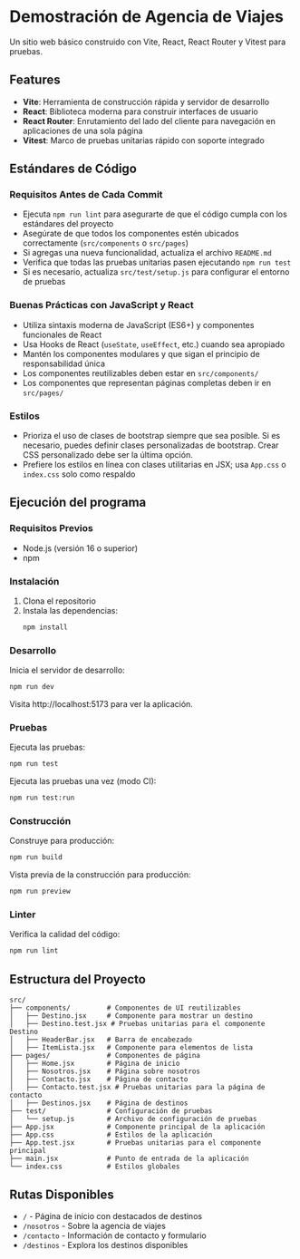 # Demostración de Agencia de Viajes

Un sitio web básico construido con Vite, React, React Router y Vitest para pruebas.

## Features

- **Vite**: Herramienta de construcción rápida y servidor de desarrollo
- **React**: Biblioteca moderna para construir interfaces de usuario
- **React Router**: Enrutamiento del lado del cliente para navegación en aplicaciones de una sola página
- **Vitest**: Marco de pruebas unitarias rápido con soporte integrado

## Estándares de Código

### Requisitos Antes de Cada Commit
- Ejecuta `npm run lint` para asegurarte de que el código cumpla con los estándares del proyecto
- Asegúrate de que todos los componentes estén ubicados correctamente (`src/components` o `src/pages`)
- Si agregas una nueva funcionalidad, actualiza el archivo `README.md`
- Verifica que todas las pruebas unitarias pasen ejecutando `npm run test`
- Si es necesario, actualiza `src/test/setup.js` para configurar el entorno de pruebas

### Buenas Prácticas con JavaScript y React
- Utiliza sintaxis moderna de JavaScript (ES6+) y componentes funcionales de React
- Usa Hooks de React (`useState`, `useEffect`, etc.) cuando sea apropiado
- Mantén los componentes modulares y que sigan el principio de responsabilidad única
- Los componentes reutilizables deben estar en `src/components/`
- Los componentes que representan páginas completas deben ir en `src/pages/`

### Estilos
- Prioriza el uso de clases de bootstrap siempre que sea posible. Si es necesario, puedes definir clases personalizadas de bootstrap. Crear CSS personalizado debe ser la última opción.
- Prefiere los estilos en línea con clases utilitarias en JSX; usa `App.css` o `index.css` solo como respaldo


## Ejecución del programa

### Requisitos Previos

- Node.js (versión 16 o superior)
- npm

### Instalación

1. Clona el repositorio
2. Instala las dependencias:
   ```bash
   npm install
   ```

### Desarrollo

Inicia el servidor de desarrollo:
```bash
npm run dev
```

Visita http://localhost:5173 para ver la aplicación.

### Pruebas

Ejecuta las pruebas:
```bash
npm run test
```

Ejecuta las pruebas una vez (modo CI):
```bash
npm run test:run
```

### Construcción

Construye para producción:
```bash
npm run build
```

Vista previa de la construcción para producción:
```bash
npm run preview
```

### Linter

Verifica la calidad del código:
```bash
npm run lint
```

## Estructura del Proyecto

```
src/
├── components/         # Componentes de UI reutilizables
│   ├── Destino.jsx     # Componente para mostrar un destino
│   ├── Destino.test.jsx # Pruebas unitarias para el componente Destino
│   ├── HeaderBar.jsx   # Barra de encabezado
│   ├── ItemLista.jsx   # Componente para elementos de lista
├── pages/              # Componentes de página
│   ├── Home.jsx        # Página de inicio
│   ├── Nosotros.jsx    # Página sobre nosotros
│   ├── Contacto.jsx    # Página de contacto
│   ├── Contacto.test.jsx # Pruebas unitarias para la página de contacto
│   ├── Destinos.jsx    # Página de destinos
├── test/               # Configuración de pruebas
│   └── setup.js        # Archivo de configuración de pruebas
├── App.jsx             # Componente principal de la aplicación
├── App.css             # Estilos de la aplicación
├── App.test.jsx        # Pruebas unitarias para el componente principal
├── main.jsx            # Punto de entrada de la aplicación
└── index.css           # Estilos globales
```

## Rutas Disponibles

- `/` - Página de inicio con destacados de destinos
- `/nosotros` - Sobre la agencia de viajes
- `/contacto` - Información de contacto y formulario
- `/destinos` - Explora los destinos disponibles

